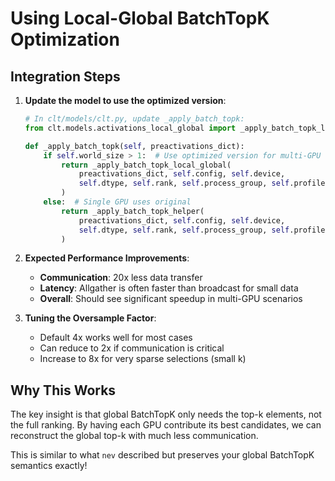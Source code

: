 # Using Local-Global BatchTopK Optimization

## Integration Steps

1. **Update the model to use the optimized version**:
   ```python
   # In clt/models/clt.py, update _apply_batch_topk:
   from clt.models.activations_local_global import _apply_batch_topk_local_global
   
   def _apply_batch_topk(self, preactivations_dict):
       if self.world_size > 1:  # Use optimized version for multi-GPU
           return _apply_batch_topk_local_global(
               preactivations_dict, self.config, self.device, 
               self.dtype, self.rank, self.process_group, self.profiler
           )
       else:  # Single GPU uses original
           return _apply_batch_topk_helper(
               preactivations_dict, self.config, self.device,
               self.dtype, self.rank, self.process_group, self.profiler
           )
   ```

2. **Expected Performance Improvements**:
   - **Communication**: 20x less data transfer
   - **Latency**: Allgather is often faster than broadcast for small data
   - **Overall**: Should see significant speedup in multi-GPU scenarios

3. **Tuning the Oversample Factor**:
   - Default 4x works well for most cases
   - Can reduce to 2x if communication is critical
   - Increase to 8x for very sparse selections (small k)

## Why This Works

The key insight is that global BatchTopK only needs the top-k elements, not the full ranking. By having each GPU contribute its best candidates, we can reconstruct the global top-k with much less communication.

This is similar to what `nev` described but preserves your global BatchTopK semantics exactly!